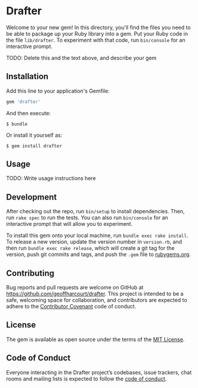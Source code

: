 # Drafter

Welcome to your new gem! In this directory, you'll find the files you need to be able to package up your Ruby library into a gem. Put your Ruby code in the file `lib/drafter`. To experiment with that code, run `bin/console` for an interactive prompt.

TODO: Delete this and the text above, and describe your gem

## Installation

Add this line to your application's Gemfile:

```ruby
gem 'drafter'
```

And then execute:

    $ bundle

Or install it yourself as:

    $ gem install drafter

## Usage

TODO: Write usage instructions here

## Development

After checking out the repo, run `bin/setup` to install dependencies. Then, run `rake spec` to run the tests. You can also run `bin/console` for an interactive prompt that will allow you to experiment.

To install this gem onto your local machine, run `bundle exec rake install`. To release a new version, update the version number in `version.rb`, and then run `bundle exec rake release`, which will create a git tag for the version, push git commits and tags, and push the `.gem` file to [rubygems.org](https://rubygems.org).

## Contributing

Bug reports and pull requests are welcome on GitHub at https://github.com/geoffharcourt/drafter. This project is intended to be a safe, welcoming space for collaboration, and contributors are expected to adhere to the [Contributor Covenant](http://contributor-covenant.org) code of conduct.

## License

The gem is available as open source under the terms of the [MIT License](https://opensource.org/licenses/MIT).

## Code of Conduct

Everyone interacting in the Drafter project’s codebases, issue trackers, chat rooms and mailing lists is expected to follow the [code of conduct](https://github.com/geoffharcourt/drafter/blob/master/CODE_OF_CONDUCT.md).
